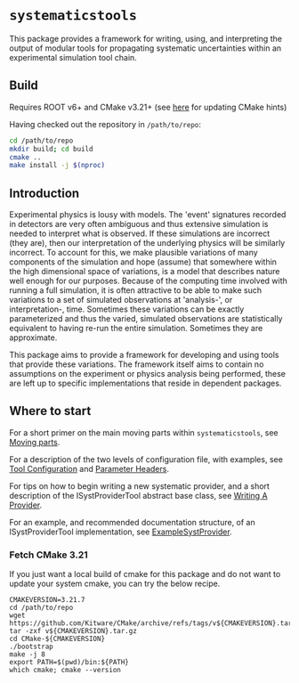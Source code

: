 # `systematicstools`

  This package provides a framework for writing, using, and interpreting the output of modular tools for propagating systematic uncertainties within an experimental simulation tool chain.

## Build

Requires ROOT v6+ and CMake v3.21+ (see [here](#fetch-cmake-321) for updating CMake hints)

Having checked out the repository in `/path/to/repo`:

```bash
cd /path/to/repo
mkdir build; cd build
cmake ..
make install -j $(nproc)
```

## Introduction

  Experimental physics is lousy with models. The 'event' signatures recorded in
  detectors are very often ambiguous and thus extensive simulation is needed to
  interpret what is observed. If these simulations are incorrect (they are),
  then our interpretation of the underlying physics will be similarly
  incorrect. To account for this, we make plausible variations of many
  components of the simulation and hope (assume) that somewhere within the high
  dimensional space of variations, is a model that describes nature well enough
  for our purposes. Because of the computing time involved with running a full
  simulation, it is often attractive to be able to make such variations to
  a set of simulated observations at 'analysis-', or interpretation-, time.
  Sometimes these variations can be exactly parameterized and thus the varied, simulated observations are statistically equivalent to having re-run the entire simulation. Sometimes they are approximate.

  This package aims to provide a framework for developing and using tools that provide these variations. The framework itself aims to contain no assumptions on the experiment or physics analysis being performed, these are left up to specific implementations that reside in dependent packages.

## Where to start

  For a short primer on the main moving parts within `systematicstools`, see [Moving parts](doc/MovingParts.md).

  For a description of the two levels of configuration file, with examples, see [Tool Configuration](doc/ToolConfiguration.md) and [Parameter Headers](doc/ParameterHeaders.md).

  For tips on how to begin writing a new systematic provider, and a short description of the ISystProviderTool abstract base class, see [Writing A Provider](doc/WritingAProvider.md).

  For an example, and recommended documentation structure, of an ISystProviderTool implementation, see [ExampleSystProvider](doc/ExampleSystProvider.md).

### Fetch CMake 3.21

If you just want a local build of cmake for this package and do not want to update
your system cmake, you can try the below recipe.

```
CMAKEVERSION=3.21.7
cd /path/to/repo
wget https://github.com/Kitware/CMake/archive/refs/tags/v${CMAKEVERSION}.tar.gz
tar -zxf v${CMAKEVERSION}.tar.gz
cd CMake-${CMAKEVERSION}
./bootstrap
make -j 8
export PATH=$(pwd)/bin:${PATH}
which cmake; cmake --version
```